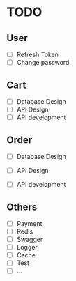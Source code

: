 # TODO

## User

- [ ] Refresh Token
- [ ] Change password

## Cart

- [ ] Database Design
- [ ] API Design
- [ ] API development

## Order

- [ ] Database Design
- [ ] API Design
- [ ] API development


## Others

- [ ] Payment
- [ ] Redis
- [ ] Swagger
- [ ] Logger
- [ ] Cache
- [ ] Test
- [ ] ...
